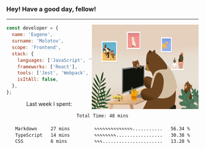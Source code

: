 ### Hey! Have a good day, fellow!
---
<img align='right' alt='GIF' vertical-align='center' src='./src/giphy.gif' width='280px' height='222px'/>

```javascript
const developer = {
  name: 'Eugene',
  surname: 'Molotov',
  scope: 'Frontend',
  stack: {
    languages: ['JavaScript', 'TypeScript'],
    frameworks: ['React'],
    tools: ['Jest', 'Webpack', 'Sass'],
    isItAll: false,
  },
};
```
<p align="center">
  Last week I spent:
</p>
<div align="center">
<!--START_SECTION:waka-->

```txt
Total Time: 48 mins

Markdown     27 mins         ✎✎✎✎✎✎✎✎✎✎✎✎✎✎...........   56.34 %
TypeScript   14 mins         ✎✎✎✎✎✎✎✎.................   30.38 %
CSS          6 mins          ✎✎✎......................   13.28 %
```

<!--END_SECTION:waka-->

